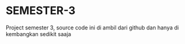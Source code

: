 # SEMESTER-3
Project semester 3, source code ini di ambil dari github dan hanya di kembangkan sedikit saaja
